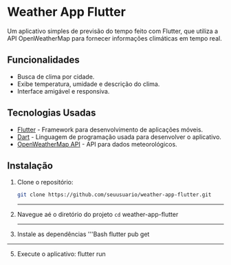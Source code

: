 # Weather App Flutter

Um aplicativo simples de previsão do tempo feito com Flutter, que utiliza a API OpenWeatherMap para fornecer informações climáticas em tempo real.

## Funcionalidades

- Busca de clima por cidade.
- Exibe temperatura, umidade e descrição do clima.
- Interface amigável e responsiva.

## Tecnologias Usadas

- [Flutter](https://flutter.dev) - Framework para desenvolvimento de aplicações móveis.
- [Dart](https://dart.dev) - Linguagem de programação usada para desenvolver o aplicativo.
- [OpenWeatherMap API](https://openweathermap.org/api) - API para dados meteorológicos.

## Instalação

1. Clone o repositório:
   ```bash
   git clone https://github.com/seuusuario/weather-app-flutter.git
   ```
   ---
2. Navegue aé o diretório do projeto
   ```cd``` weather-app-flutter

   ---
4. Instale as dependências
   '''Bash
   flutter pub get

  ---
5. Execute o aplicativo:
   flutter run
